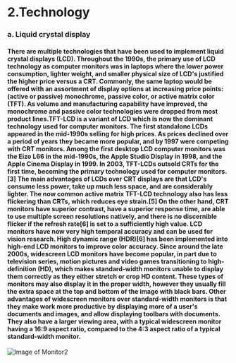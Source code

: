 # 2.Technology
### a.	Liquid crystal display
#### There are multiple technologies that have been used to implement liquid crystal displays (LCD). Throughout the 1990s, the primary use of LCD technology as computer monitors was in laptops where the lower power consumption, lighter weight, and smaller physical size of LCD's justified the higher price versus a CRT. Commonly, the same laptop would be offered with an assortment of display options at increasing price points: (active or passive) monochrome, passive color, or active matrix color (TFT). As volume and manufacturing capability have improved, the monochrome and passive color technologies were dropped from most product lines.TFT-LCD is a variant of LCD which is now the dominant technology used for computer monitors. The first standalone LCDs appeared in the mid-1990s selling for high prices. As prices declined over a period of years they became more popular, and by 1997 were competing with CRT monitors. Among the first desktop LCD computer monitors was the Eizo L66 in the mid-1990s, the Apple Studio Display in 1998, and the Apple Cinema Display in 1999. In 2003, TFT-LCDs outsold CRTs for the first time, becoming the primary technology used for computer monitors.[3] The main advantages of LCDs over CRT displays are that LCD's consume less power, take up much less space, and are considerably lighter. The now common active matrix TFT-LCD technology also has less flickering than CRTs, which reduces eye strain.[5] On the other hand, CRT monitors have superior contrast, have a superior response time, are able to use multiple screen resolutions natively, and there is no discernible flicker if the refresh rate[6] is set to a sufficiently high value. LCD monitors have now very high temporal accuracy and can be used for vision research. High dynamic range (HDR)[6] has been implemented into high-end LCD monitors to improve color accuracy. Since around the late 2000s, widescreen LCD monitors have become popular, in part due to television series, motion pictures and video games transitioning to high-definition (HD), which makes standard-width monitors unable to display them correctly as they either stretch or crop HD content. These types of monitors may also display it in the proper width, however they usually fill the extra space at the top and bottom of the image with black bars. Other advantages of widescreen monitors over standard-width monitors is that they make work more productive by displaying more of a user's documents and images, and allow displaying toolbars with documents. They also have a larger viewing area, with a typical widescreen monitor having a 16:9 aspect ratio, compared to the 4:3 aspect ratio of a typical standard-width monitor.
![Image of Monitor2](https://github.com/poi123456789/IT2600_FinalProject/blob/master/img/h1.jpg)
